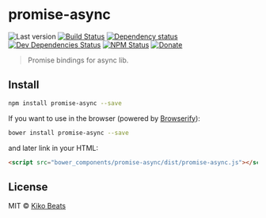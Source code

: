 # promise-async

![Last version](https://img.shields.io/github/tag/Kikobeats/promise-async.svg?style=flat-square)
[![Build Status](http://img.shields.io/travis/Kikobeats/promise-async/master.svg?style=flat-square)](https://travis-ci.org/Kikobeats/promise-async)
[![Dependency status](http://img.shields.io/david/Kikobeats/promise-async.svg?style=flat-square)](https://david-dm.org/Kikobeats/promise-async)
[![Dev Dependencies Status](http://img.shields.io/david/dev/Kikobeats/promise-async.svg?style=flat-square)](https://david-dm.org/Kikobeats/promise-async#info=devDependencies)
[![NPM Status](http://img.shields.io/npm/dm/promise-async.svg?style=flat-square)](https://www.npmjs.org/package/promise-async)
[![Donate](https://img.shields.io/badge/donate-paypal-blue.svg?style=flat-square)](https://paypal.me/Kikobeats)

> Promise bindings for async lib.

## Install

```bash
npm install promise-async --save
```
If you want to use in the browser (powered by [Browserify](http://browserify.org/)):

```bash
bower install promise-async --save
```

and later link in your HTML:

```html
<script src="bower_components/promise-async/dist/promise-async.js"></script>
```

## License

MIT © [Kiko Beats](http://kikobeats.com)
